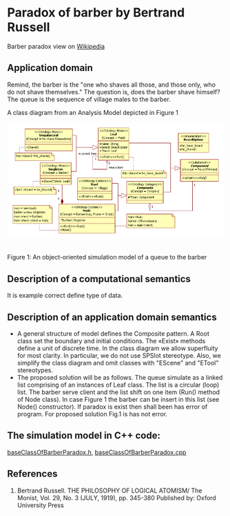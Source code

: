 # Paradox of barber by Bertrand Russell
Barber paradox view on [Wikipedia](https://en.wikipedia.org/wiki/Barber_paradox)
## Application domain
Remind, the barber is the "one who shaves all those, and those only, who do not shave themselves." The question is, does the barber shave himself? The queue is the sequence of village males to the barber.<br/> 

A class diagram from an Analysis Model depicted in Figure 1<br/>
<p><img src="barber.png" alt="" /></p><br>
Figure 1: An object-oriented simulation model of a queue to the barber

## Description of a computational semantics
It is example correct define type of data.
## Description of an application domain semantics
- A general structure of model defines the Composite pattern. A Root class set the boundary and initial conditions. The «Exist» methods define a unit of discrete time. In the class diagram we allow superfluity for most clarity. In particular, we do not use SPSlot stereotype. Also, we simplify the class diagram and omit classes with "EScene" and "ETool" stereotypes.<br/>
- The proposed solution will be as follows. The queue simulate as a linked list comprising of an instances of Leaf class. The list is a circular (loop) list. The barber serve client and the list shift on one item (Run() method of Node class). In case Figure 1 the barber can be insert in this list (see Node() constructor). If paradox is exist then shall been has error of program. For proposed solution Fig.1 is has not error.

## The simulation model in C++ code:  
[baseClassOfBarberParadox.h](https://github.com/vgurianov/uml-sp/blob/master/examples/barber_paradox/ClassesOFBarberParadoxProject.h), [baseClassOfBarberParadox.cpp](https://github.com/vgurianov/uml-sp/blob/master/examples/barber_paradox/ClassesOFBarberParadoxProject.cpp)

## References
1. Bertrand Russell. THE PHILOSOPHY OF LOGICAL ATOMISM/ The Monist, Vol. 29, No. 3 (JULY, 1919), pp. 345-380
Published by: Oxford University Press

